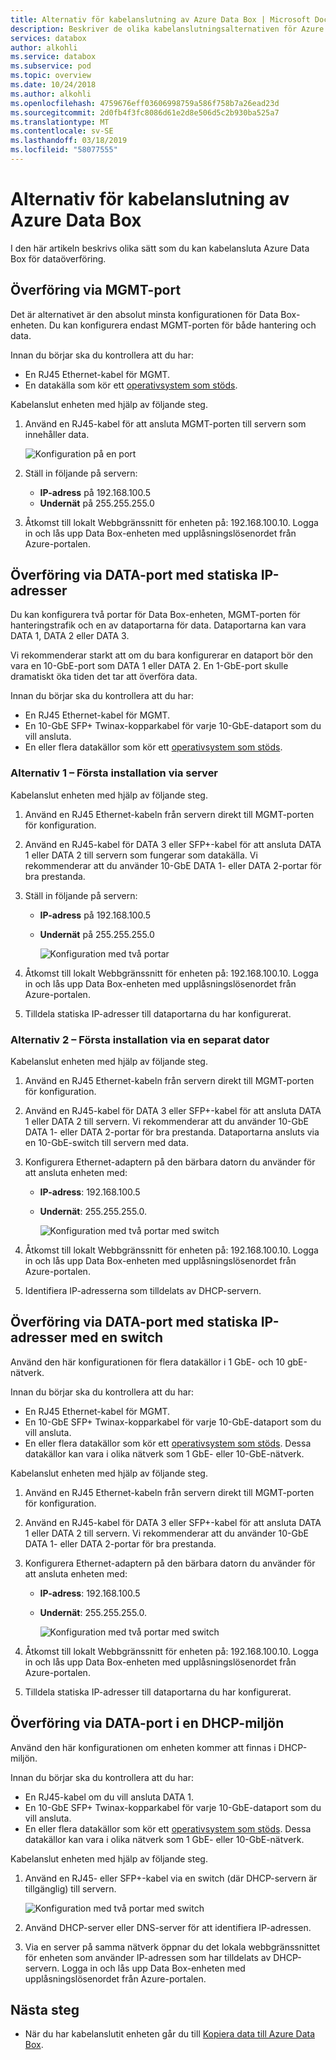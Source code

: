 ```yaml
---
title: Alternativ för kabelanslutning av Azure Data Box | Microsoft Docs
description: Beskriver de olika kabelanslutningsalternativen för Azure Data Box.
services: databox
author: alkohli
ms.service: databox
ms.subservice: pod
ms.topic: overview
ms.date: 10/24/2018
ms.author: alkohli
ms.openlocfilehash: 4759676eff03606998759a586f758b7a26ead23d
ms.sourcegitcommit: 2d0fb4f3fc8086d61e2d8e506d5c2b930ba525a7
ms.translationtype: MT
ms.contentlocale: sv-SE
ms.lasthandoff: 03/18/2019
ms.locfileid: "58077555"
---
```

# <a name="cabling-options-for-your-azure-data-box"></a>Alternativ för kabelanslutning av Azure Data Box

I den här artikeln beskrivs olika sätt som du kan kabelansluta Azure Data Box för dataöverföring.

## <a name="transfer-via-mgmt-port"></a>Överföring via MGMT-port

Det är alternativet är den absolut minsta konfigurationen för Data Box-enheten. Du kan konfigurera endast MGMT-porten för både hantering och data.

Innan du börjar ska du kontrollera att du har:

- En RJ45 Ethernet-kabel för MGMT.
- En datakälla som kör ett [operativsystem som stöds](data-box-system-requirements.md#supported-operating-systems-for-clients).

Kabelanslut enheten med hjälp av följande steg.

1. Använd en RJ45-kabel för att ansluta MGMT-porten till servern som innehåller data.

    ![Konfiguration på en port](media/data-box-cable-options/cabling-mgmt-only.png)

2. Ställ in följande på servern:

    - **IP-adress** på 192.168.100.5
    - **Undernät** på 255.255.255.0

3. Åtkomst till lokalt Webbgränssnitt för enheten på: 192.168.100.10. Logga in och lås upp Data Box-enheten med upplåsningslösenordet från Azure-portalen.


## <a name="transfer-via-data-port-with-static-ips"></a>Överföring via DATA-port med statiska IP-adresser

Du kan konfigurera två portar för Data Box-enheten, MGMT-porten för hanteringstrafik och en av dataportarna för data. Dataportarna kan vara DATA 1, DATA 2 eller DATA 3.

Vi rekommenderar starkt att om du bara konfigurerar en dataport bör den vara en 10-GbE-port som DATA 1 eller DATA 2. En 1-GbE-port skulle dramatiskt öka tiden det tar att överföra data.

Innan du börjar ska du kontrollera att du har:

- En RJ45 Ethernet-kabel för MGMT.
- En 10-GbE SFP+ Twinax-kopparkabel för varje 10-GbE-dataport som du vill ansluta.
- En eller flera datakällor som kör ett [operativsystem som stöds](data-box-system-requirements.md#supported-operating-systems-for-clients).

### <a name="option-1---initial-setup-via-server"></a>Alternativ 1 – Första installation via server

Kabelanslut enheten med hjälp av följande steg.

1. Använd en RJ45 Ethernet-kabeln från servern direkt till MGMT-porten för konfiguration.
2. Använd en RJ45-kabel för DATA 3 eller SFP+-kabel för att ansluta DATA 1 eller DATA 2 till servern som fungerar som datakälla. Vi rekommenderar att du använder 10-GbE DATA 1- eller DATA 2-portar för bra prestanda.
3. Ställ in följande på servern:

   - **IP-adress** på 192.168.100.5
   - **Undernät** på 255.255.255.0

     ![Konfiguration med två portar](media/data-box-cable-options/cabling-2-port-setup.png)

3. Åtkomst till lokalt Webbgränssnitt för enheten på: 192.168.100.10. Logga in och lås upp Data Box-enheten med upplåsningslösenordet från Azure-portalen.
4. Tilldela statiska IP-adresser till dataportarna du har konfigurerat.

### <a name="option-2---initial-setup-via-separate-computer"></a>Alternativ 2 – Första installation via en separat dator

Kabelanslut enheten med hjälp av följande steg.

1. Använd en RJ45 Ethernet-kabeln från servern direkt till MGMT-porten för konfiguration.
2. Använd en RJ45-kabel för DATA 3 eller SFP+-kabel för att ansluta DATA 1 eller DATA 2 till servern. Vi rekommenderar att du använder 10-GbE DATA 1- eller DATA 2-portar för bra prestanda. Dataportarna ansluts via en 10-GbE-switch till servern med data.
3. Konfigurera Ethernet-adaptern på den bärbara datorn du använder för att ansluta enheten med:

   - **IP-adress**: 192.168.100.5
   - **Undernät**: 255.255.255.0.

     ![Konfiguration med två portar med switch](media/data-box-cable-options/cabling-with-static-ip.png)

3. Åtkomst till lokalt Webbgränssnitt för enheten på: 192.168.100.10. Logga in och lås upp Data Box-enheten med upplåsningslösenordet från Azure-portalen.
4. Identifiera IP-adresserna som tilldelats av DHCP-servern.

## <a name="transfer-via-data-port-with-static-ips-using-a-switch"></a>Överföring via DATA-port med statiska IP-adresser med en switch 

Använd den här konfigurationen för flera datakällor i 1 GbE- och 10 gbE-nätverk.

Innan du börjar ska du kontrollera att du har:

- En RJ45 Ethernet-kabel för MGMT.
- En 10-GbE SFP+ Twinax-kopparkabel för varje 10-GbE-dataport som du vill ansluta.
- En eller flera datakällor som kör ett [operativsystem som stöds](data-box-system-requirements.md#supported-operating-systems-for-clients). Dessa datakällor kan vara i olika nätverk som 1 GbE- eller 10-GbE-nätverk.

Kabelanslut enheten med hjälp av följande steg.

1. Använd en RJ45 Ethernet-kabeln från servern direkt till MGMT-porten för konfiguration.
2. Använd en RJ45-kabel för DATA 3 eller SFP+-kabel för att ansluta DATA 1 eller DATA 2 till servern. Vi rekommenderar att du använder 10-GbE DATA 1- eller DATA 2-portar för bra prestanda.
3. Konfigurera Ethernet-adaptern på den bärbara datorn du använder för att ansluta enheten med:

   - **IP-adress**: 192.168.100.5
   - **Undernät**: 255.255.255.0.

     ![Konfiguration med två portar med switch](media/data-box-cable-options/cabling-with-switch-static-ip.png)

3. Åtkomst till lokalt Webbgränssnitt för enheten på: 192.168.100.10. Logga in och lås upp Data Box-enheten med upplåsningslösenordet från Azure-portalen.
4. Tilldela statiska IP-adresser till dataportarna du har konfigurerat.


## <a name="transfer-via-data-port-in-a-dhcp-environment"></a>Överföring via DATA-port i en DHCP-miljön

Använd den här konfigurationen om enheten kommer att finnas i DHCP-miljön.

Innan du börjar ska du kontrollera att du har:

- En RJ45-kabel om du vill ansluta DATA 1.
- En 10-GbE SFP+ Twinax-kopparkabel för varje 10-GbE-dataport som du vill ansluta.
- En eller flera datakällor som kör ett [operativsystem som stöds](data-box-system-requirements.md#supported-operating-systems-for-clients). Dessa datakällor kan vara i olika nätverk som 1 GbE- eller 10-GbE-nätverk.

Kabelanslut enheten med hjälp av följande steg.

1. Använd en RJ45- eller SFP+-kabel via en switch (där DHCP-servern är tillgänglig) till servern.

    ![Konfiguration med två portar med switch](media/data-box-cable-options/cabling-dhcp-data-only.png)
2. Använd DHCP-server eller DNS-server för att identifiera IP-adressen.
3. Via en server på samma nätverk öppnar du det lokala webbgränssnittet för enheten som använder IP-adressen som har tilldelats av DHCP-servern. Logga in och lås upp Data Box-enheten med upplåsningslösenordet från Azure-portalen.

## <a name="next-steps"></a>Nästa steg

- När du har kabelanslutit enheten går du till [Kopiera data till Azure Data Box](data-box-deploy-copy-data.md).
